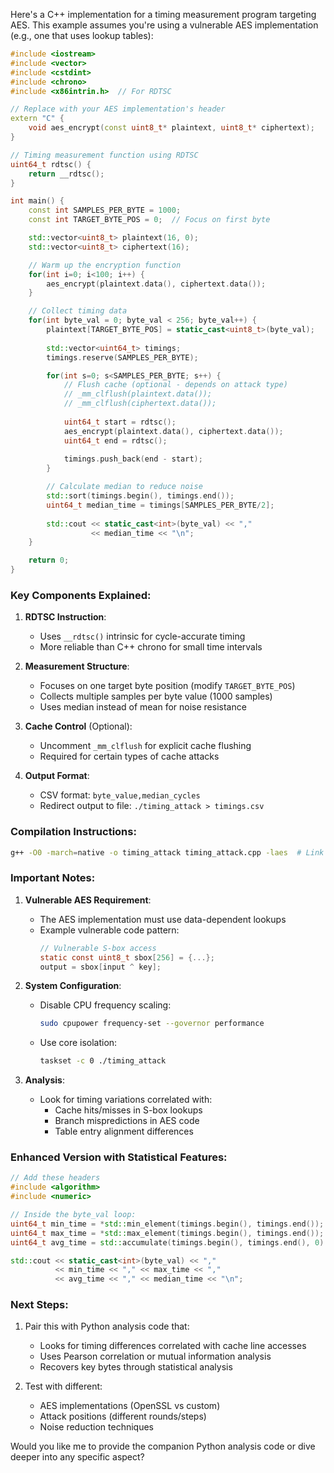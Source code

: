 Here's a C++ implementation for a timing measurement program targeting AES. This example assumes you're using a vulnerable AES implementation (e.g., one that uses lookup tables):

```cpp
#include <iostream>
#include <vector>
#include <cstdint>
#include <chrono>
#include <x86intrin.h>  // For RDTSC

// Replace with your AES implementation's header
extern "C" {
    void aes_encrypt(const uint8_t* plaintext, uint8_t* ciphertext);
}

// Timing measurement function using RDTSC
uint64_t rdtsc() {
    return __rdtsc();
}

int main() {
    const int SAMPLES_PER_BYTE = 1000;
    const int TARGET_BYTE_POS = 0;  // Focus on first byte

    std::vector<uint8_t> plaintext(16, 0);
    std::vector<uint8_t> ciphertext(16);

    // Warm up the encryption function
    for(int i=0; i<100; i++) {
        aes_encrypt(plaintext.data(), ciphertext.data());
    }

    // Collect timing data
    for(int byte_val = 0; byte_val < 256; byte_val++) {
        plaintext[TARGET_BYTE_POS] = static_cast<uint8_t>(byte_val);
        
        std::vector<uint64_t> timings;
        timings.reserve(SAMPLES_PER_BYTE);

        for(int s=0; s<SAMPLES_PER_BYTE; s++) {
            // Flush cache (optional - depends on attack type)
            // _mm_clflush(plaintext.data());
            // _mm_clflush(ciphertext.data());
            
            uint64_t start = rdtsc();
            aes_encrypt(plaintext.data(), ciphertext.data());
            uint64_t end = rdtsc();
            
            timings.push_back(end - start);
        }

        // Calculate median to reduce noise
        std::sort(timings.begin(), timings.end());
        uint64_t median_time = timings[SAMPLES_PER_BYTE/2];
        
        std::cout << static_cast<int>(byte_val) << ","
                  << median_time << "\n";
    }

    return 0;
}
```

### Key Components Explained:

1. **RDTSC Instruction**:
   - Uses `__rdtsc()` intrinsic for cycle-accurate timing
   - More reliable than C++ chrono for small time intervals

2. **Measurement Structure**:
   - Focuses on one target byte position (modify `TARGET_BYTE_POS`)
   - Collects multiple samples per byte value (1000 samples)
   - Uses median instead of mean for noise resistance

3. **Cache Control** (Optional):
   - Uncomment `_mm_clflush` for explicit cache flushing
   - Required for certain types of cache attacks

4. **Output Format**:
   - CSV format: `byte_value,median_cycles`
   - Redirect output to file: `./timing_attack > timings.csv`

### Compilation Instructions:
```bash
g++ -O0 -march=native -o timing_attack timing_attack.cpp -laes  # Link to your AES library
```

### Important Notes:
1. **Vulnerable AES Requirement**:
   - The AES implementation must use data-dependent lookups
   - Example vulnerable code pattern:
     ```c
     // Vulnerable S-box access
     static const uint8_t sbox[256] = {...};
     output = sbox[input ^ key];
     ```

2. **System Configuration**:
   - Disable CPU frequency scaling:
     ```bash
     sudo cpupower frequency-set --governor performance
     ```
   - Use core isolation:
     ```bash
     taskset -c 0 ./timing_attack
     ```

3. **Analysis**:
   - Look for timing variations correlated with:
     - Cache hits/misses in S-box lookups
     - Branch mispredictions in AES code
     - Table entry alignment differences

### Enhanced Version with Statistical Features:
```cpp
// Add these headers
#include <algorithm>
#include <numeric>

// Inside the byte_val loop:
uint64_t min_time = *std::min_element(timings.begin(), timings.end());
uint64_t max_time = *std::max_element(timings.begin(), timings.end());
uint64_t avg_time = std::accumulate(timings.begin(), timings.end(), 0) / SAMPLES_PER_BYTE;

std::cout << static_cast<int>(byte_val) << ","
          << min_time << "," << max_time << ","
          << avg_time << "," << median_time << "\n";
```

### Next Steps:
1. Pair this with Python analysis code that:
   - Looks for timing differences correlated with cache line accesses
   - Uses Pearson correlation or mutual information analysis
   - Recovers key bytes through statistical analysis

2. Test with different:
   - AES implementations (OpenSSL vs custom)
   - Attack positions (different rounds/steps)
   - Noise reduction techniques

Would you like me to provide the companion Python analysis code or dive deeper into any specific aspect?